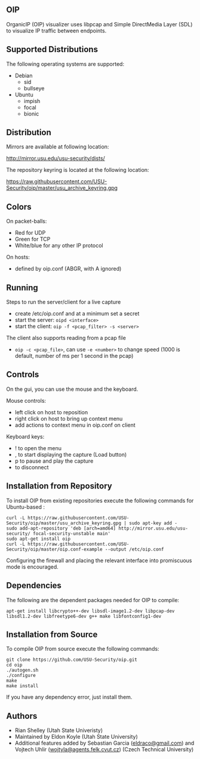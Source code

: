 OIP
---

OrganicIP (OIP) visualizer uses libpcap and Simple DirectMedia Layer (SDL) to visualize IP traffic between endpoints.

Supported Distributions
-----------------------

The following operating systems are supported: 

- Debian
   - sid
   - bullseye
- Ubuntu 
   - impish
   - focal
   - bionic

Distribution
------------

Mirrors are available at following location:

http://mirror.usu.edu/usu-security/dists/

The repository keyring is located at the following location: 

https://raw.githubusercontent.com/USU-Security/oip/master/usu_archive_keyring.gpg

Colors
------

On packet-balls:
 - Red for UDP
 - Green for TCP
 - White/blue for any other IP protocol

On hosts:
 - defined by oip.conf (ABGR, with A ignored)

Running
-------

Steps to run the server/client for a live capture

 - create /etc/oip.conf and at a minimum set a secret
 - start the server: `oipd <interface>`
 - start the client: `oip -f <pcap_filter> -s <server>`

The client also supports reading from a pcap file

 - `oip -c <pcap_file>`, can use `-e <number>` to change speed (1000 is default, number of ms per 1 second in the pcap)

Controls
--------

On the gui, you can use the mouse and the keyboard.

Mouse controls:

 - left click on host to reposition
 - right click on host to bring up context menu
 - add actions to context menu in oip.conf on client

Keyboard keys:

 - ! to open the menu
 - , to start displaying the capture (Load button)
 - p to pause and play the capture
 - <ESC> to disconnect

Installation from Repository
----------------------------

To install OIP from existing repositories execute the following commands for Ubuntu-based : 

```
curl -L https://raw.githubusercontent.com/USU-Security/oip/master/usu_archive_keyring.gpg | sudo apt-key add -
sudo add-apt-repository 'deb [arch=amd64] http://mirror.usu.edu/usu-security/ focal-security-unstable main'
sudo apt-get install oip
curl -L https://raw.githubusercontent.com/USU-Security/oip/master/oip.conf-example --output /etc/oip.conf
```

Configuring the firewall and placing the relevant interface into promiscuous mode is encouraged.

Dependencies
------------

The following are the dependent packages needed for OIP to compile: 

 ```
 apt-get install libcrypto++-dev libsdl-image1.2-dev libpcap-dev libsdl1.2-dev libfreetype6-dev g++ make libfontconfig1-dev
 ```

Installation from Source
------------------------

To compile OIP from source execute the following commands:
```
git clone https://github.com/USU-Security/oip.git
cd oip
./autogen.sh
./configure
make
make install
```

If you have any dependency error, just install them.

Authors
-------

- Rian Shelley (Utah State Univeristy)
- Maintained by Eldon Koyle (Utah State University)
- Additional features added by Sebastian Garcia (eldraco@gmail.com) and Vojtech Uhlir (wojtyla@agents.felk.cvut.cz) (Czech Technical University)